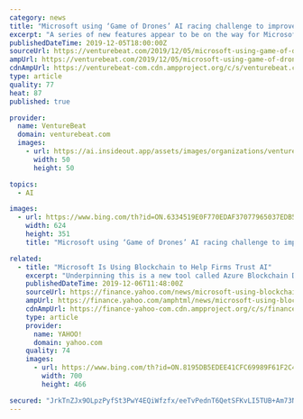```yaml
---
category: news
title: "Microsoft using ‘Game of Drones’ AI racing challenge to improve trustable autonomy systems"
excerpt: "A series of new features appear to be on the way for Microsoft’s AirSim, a robotics and AI simulation platform. The Unreal Engine-based simulator will be adapted to better suit Game of Drones, which pits quadcopter drone racing AI systems against each other in an AirSim simulation. Game of Drones is in its first year and today Microsoft said ..."
publishedDateTime: 2019-12-05T18:00:00Z
sourceUrl: https://venturebeat.com/2019/12/05/microsoft-using-game-of-drones-ai-racing-challenge-to-improve-trustable-autonomy-systems/
ampUrl: https://venturebeat.com/2019/12/05/microsoft-using-game-of-drones-ai-racing-challenge-to-improve-trustable-autonomy-systems/amp/
cdnAmpUrl: https://venturebeat-com.cdn.ampproject.org/c/s/venturebeat.com/2019/12/05/microsoft-using-game-of-drones-ai-racing-challenge-to-improve-trustable-autonomy-systems/amp/
type: article
quality: 77
heat: 87
published: true

provider:
  name: VentureBeat
  domain: venturebeat.com
  images:
    - url: https://ai.insideout.app/assets/images/organizations/venturebeat.com-50x50.jpg
      width: 50
      height: 50

topics:
  - AI

images:
  - url: https://www.bing.com/th?id=ON.6334519E0F770EDAF37077965037EDB5
    width: 624
    height: 351
    title: "Microsoft using ‘Game of Drones’ AI racing challenge to improve trustable autonomy systems"

related:
  - title: "Microsoft Is Using Blockchain to Help Firms Trust AI"
    excerpt: "Underpinning this is a new tool called Azure Blockchain Data Manager, which the software giant released at its annual Ignite conference in Orlando, Florida, but was overshadowed by the announcement of a platform for creating enterprise tokens. Related: Crypto OTC Traders Could Have an AI Chatbot Working for Them Come December Blockchain Data ..."
    publishedDateTime: 2019-12-06T11:48:00Z
    sourceUrl: https://finance.yahoo.com/news/microsoft-using-blockchain-help-firms-110000265.html
    ampUrl: https://finance.yahoo.com/amphtml/news/microsoft-using-blockchain-help-firms-110000265.html
    cdnAmpUrl: https://finance-yahoo-com.cdn.ampproject.org/c/s/finance.yahoo.com/amphtml/news/microsoft-using-blockchain-help-firms-110000265.html
    type: article
    provider:
      name: YAHOO!
      domain: yahoo.com
    quality: 74
    images:
      - url: https://www.bing.com/th?id=ON.8195DB5EDEE41CFC69989F61F2C46ECB
        width: 700
        height: 466

secured: "JrkTnZJx9OLpzPyfSt3PwY4EQiWfzfx/eeTvPednT6QetSFKvLI5TUB+Am73NV1JaByMrvnmh3/Gs2FfQh06ABdFYqyYynXW76boFG5/o8CPkW+y8Ii81KR/XrEnag1UztrE69rkZsn2puUhvkmO2DHTc9Vv3e7llW7pdLU3eQJCpoTbtjzNF5NxbZx8es337dioRr67rXwzftfUJwn9pxGsEIyBx4cJAk0AeXXyCZ49hUXCzfWwz4Y/eujJnJXN+fi7ZqUAAvCeJQTe4GT1dQ==;s7s4UhTKzvPS9bP/2aSeBQ=="
---
```


